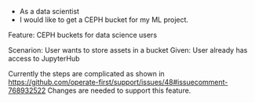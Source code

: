 * As a data scientist
 * I would like to get a CEPH bucket for my ML project.

Feature: CEPH buckets for data science users

Scenarion: User wants to store assets in a bucket
Given: User already has access to JupyterHub


Currently the steps are complicated as shown in https://github.com/operate-first/support/issues/48#issuecomment-768932522
Changes are needed to support this feature.
